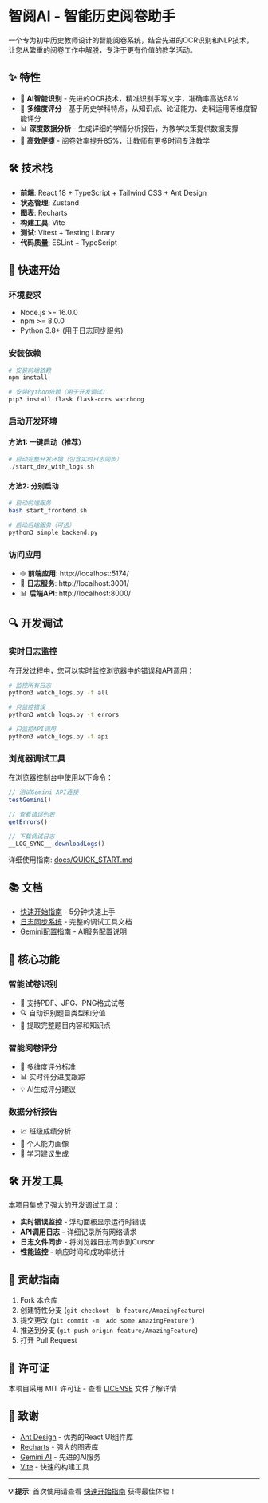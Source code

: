 # 智阅AI - 智能历史阅卷助手

一个专为初中历史教师设计的智能阅卷系统，结合先进的OCR识别和NLP技术，让您从繁重的阅卷工作中解脱，专注于更有价值的教学活动。

## ✨ 特性

- 🤖 **AI智能识别** - 先进的OCR技术，精准识别手写文字，准确率高达98%
- 🎯 **多维度评分** - 基于历史学科特点，从知识点、论证能力、史料运用等维度智能评分
- 📊 **深度数据分析** - 生成详细的学情分析报告，为教学决策提供数据支撑
- 🚀 **高效便捷** - 阅卷效率提升85%，让教师有更多时间专注教学

## 🛠️ 技术栈

- **前端**: React 18 + TypeScript + Tailwind CSS + Ant Design
- **状态管理**: Zustand
- **图表**: Recharts
- **构建工具**: Vite
- **测试**: Vitest + Testing Library
- **代码质量**: ESLint + TypeScript

## 🚀 快速开始

### 环境要求

- Node.js >= 16.0.0
- npm >= 8.0.0
- Python 3.8+ (用于日志同步服务)

### 安装依赖

```bash
# 安装前端依赖
npm install

# 安装Python依赖（用于开发调试）
pip3 install flask flask-cors watchdog
```

### 启动开发环境

#### 方法1: 一键启动（推荐）
```bash
# 启动完整开发环境（包含实时日志同步）
./start_dev_with_logs.sh
```

#### 方法2: 分别启动
```bash
# 启动前端服务
bash start_frontend.sh

# 启动后端服务（可选）
python3 simple_backend.py
```

### 访问应用

- 🌐 **前端应用**: http://localhost:5174/
- 🔧 **日志服务**: http://localhost:3001/
- 📊 **后端API**: http://localhost:8000/

## 🔍 开发调试

### 实时日志监控

在开发过程中，您可以实时监控浏览器中的错误和API调用：

```bash
# 监控所有日志
python3 watch_logs.py -t all

# 只监控错误
python3 watch_logs.py -t errors

# 只监控API调用
python3 watch_logs.py -t api
```

### 浏览器调试工具

在浏览器控制台中使用以下命令：

```javascript
// 测试Gemini API连接
testGemini()

// 查看错误列表
getErrors()

// 下载调试日志
__LOG_SYNC__.downloadLogs()
```

详细使用指南: [docs/QUICK_START.md](docs/QUICK_START.md)

## 📚 文档

- [快速开始指南](docs/QUICK_START.md) - 5分钟快速上手
- [日志同步系统](docs/LOG_SYNC_GUIDE.md) - 完整的调试工具文档
- [Gemini配置指南](docs/GEMINI_SETUP.md) - AI服务配置说明

## 🎯 核心功能

### 智能试卷识别
- 📄 支持PDF、JPG、PNG格式试卷
- 🔍 自动识别题目类型和分值
- 📝 提取完整题目内容和知识点

### 智能阅卷评分
- 🤖 多维度评分标准
- 📊 实时评分进度跟踪
- 💡 AI生成评分建议

### 数据分析报告
- 📈 班级成绩分析
- 👤 个人能力画像
- 🎯 学习建议生成

## 🛠️ 开发工具

本项目集成了强大的开发调试工具：

- **实时错误监控** - 浮动面板显示运行时错误
- **API调用日志** - 详细记录所有网络请求
- **日志文件同步** - 将浏览器日志同步到Cursor
- **性能监控** - 响应时间和成功率统计

## 🤝 贡献指南

1. Fork 本仓库
2. 创建特性分支 (`git checkout -b feature/AmazingFeature`)
3. 提交更改 (`git commit -m 'Add some AmazingFeature'`)
4. 推送到分支 (`git push origin feature/AmazingFeature`)
5. 打开 Pull Request

## 📄 许可证

本项目采用 MIT 许可证 - 查看 [LICENSE](LICENSE) 文件了解详情

## 🙏 致谢

- [Ant Design](https://ant.design/) - 优秀的React UI组件库
- [Recharts](https://recharts.org/) - 强大的图表库
- [Gemini AI](https://ai.google.dev/) - 先进的AI服务
- [Vite](https://vitejs.dev/) - 快速的构建工具

---

**💡 提示**: 首次使用请查看 [快速开始指南](docs/QUICK_START.md) 获得最佳体验！
